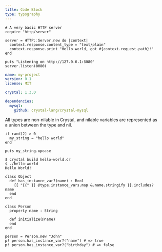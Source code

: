 ```yaml
---
title: Code Block
type: typography
---
```


```crystal
# A very basic HTTP server
require "http/server"

server = HTTP::Server.new do |context|
  context.response.content_type = "text/plain"
  context.response.print "Hello world, got #{context.request.path}!"
end

puts "Listening on http://127.0.0.1:8080"
server.listen(8080)
```

```yaml
name: my-project
version: 0.1
license: MIT

crystal: 1.3.0

dependencies:
  mysql:
    github: crystal-lang/crystal-mysql
```

All types are non-nilable in Crystal, and nilable variables are represented as a union between the type and nil.

```
if rand(2) > 0
  my_string = "hello world"
end

puts my_string.upcase
```

```terminal
$ crystal build hello-world.cr
$ ./hello-world
Hello World!
```

```crystal
class Object
  def has_instance_var?(name) : Bool
    {{ "{{" }} @type.instance_vars.map &.name.stringify }}.includes? name
  end
end

class Person
  property name : String

  def initialize(@name)
  end
end

person = Person.new "John"
p! person.has_instance_var?("name") # => true
p! person.has_instance_var?("birthday") # => false
```
